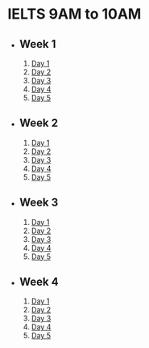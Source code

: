 # IELTS 9AM to 10AM

- ## Week 1

   1. [Day 1](https://www.facebook.com/iCodeguru/videos/7571143189639083)
   2. [Day 2](https://www.facebook.com/iCodeguru/videos/830142535815892)
   3. [Day 3](https://www.facebook.com/iCodeguru/videos/1422072522524213)
   4. [Day 4](https://www.facebook.com/iCodeguru/videos/987922979583533)
   5. [Day 5](https://www.facebook.com/iCodeguru/videos/991917975958411)

- ## Week 2

   1. [Day 1](https://www.facebook.com/iCodeguru/videos/781489077402426)
   2. [Day 2](https://www.facebook.com/iCodeguru/videos/321513184328227)
   3. [Day 3](https://www.facebook.com/iCodeguru/videos/440389828770187)
   4. [Day 4](https://web.facebook.com/iCodeguru/videos/1900741687033867)
   5. [Day 5](https://web.facebook.com/iCodeguru/videos/2492273294314616)

- ## Week 3

   1. [Day 1](https://web.facebook.com/iCodeguru/videos/2126633091040302)
   2. [Day 2](https://web.facebook.com/iCodeguru/videos/982272613337377)
   3. [Day 3](https://web.facebook.com/iCodeguru/videos/2420028164851686)
   4. [Day 4](https://web.facebook.com/iCodeguru/videos/1239173304132890)
   5. [Day 5](https://web.facebook.com/iCodeguru/videos/383949391329908)

- ## Week 4

   1. [Day 1](https://web.facebook.com/iCodeguru/videos/1045086130557856)
   2. [Day 2](https://www.facebook.com/iCodeguru/videos/283951834741055)
   3. [Day 3](https://www.facebook.com/iCodeguru/videos/1133684251028471)
   4. [Day 4](https://www.facebook.com/iCodeguru/videos/804669378472878)
   5. [Day 5]()

<!-- - ## Week 

   1. [Day 1]()
   2. [Day 2]()
   3. [Day 3]()
   4. [Day 4]()
   5. [Day 5]() -->